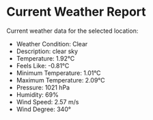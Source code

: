 # Current Weather Report
Current weather data for the selected location:
- Weather Condition: Clear
- Description: clear sky
- Temperature: 1.92°C
- Feels Like: -0.81°C
- Minimum Temperature: 1.01°C
- Maximum Temperature: 2.09°C
- Pressure: 1021 hPa
- Humidity: 69%
- Wind Speed: 2.57 m/s
- Wind Degree: 340°

